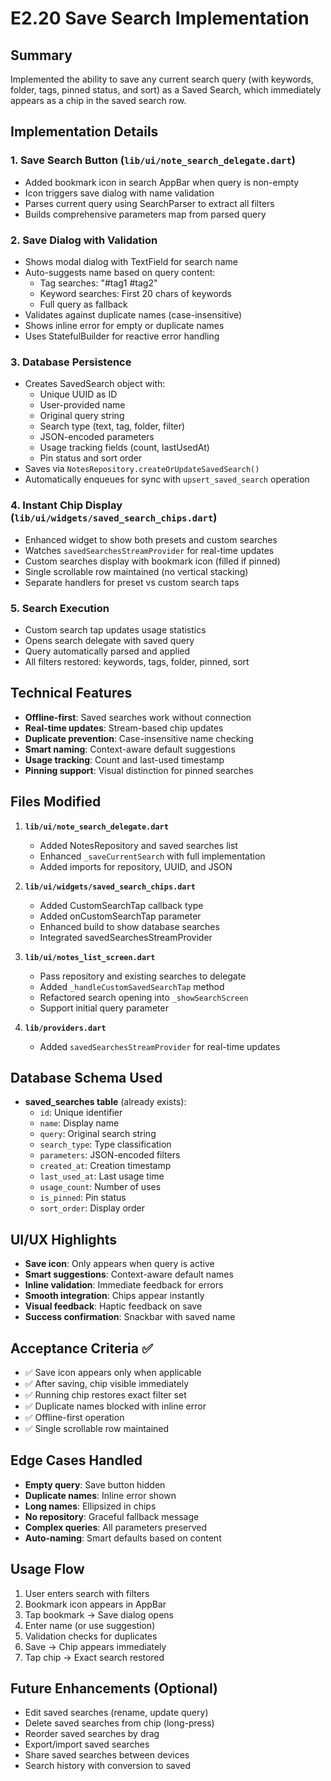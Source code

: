 # E2.20 Save Search Implementation

## Summary
Implemented the ability to save any current search query (with keywords, folder, tags, pinned status, and sort) as a Saved Search, which immediately appears as a chip in the saved search row.

## Implementation Details

### 1. **Save Search Button** (`lib/ui/note_search_delegate.dart`)
- Added bookmark icon in search AppBar when query is non-empty
- Icon triggers save dialog with name validation
- Parses current query using SearchParser to extract all filters
- Builds comprehensive parameters map from parsed query

### 2. **Save Dialog with Validation**
- Shows modal dialog with TextField for search name
- Auto-suggests name based on query content:
  - Tag searches: "#tag1 #tag2"
  - Keyword searches: First 20 chars of keywords
  - Full query as fallback
- Validates against duplicate names (case-insensitive)
- Shows inline error for empty or duplicate names
- Uses StatefulBuilder for reactive error handling

### 3. **Database Persistence**
- Creates SavedSearch object with:
  - Unique UUID as ID
  - User-provided name
  - Original query string
  - Search type (text, tag, folder, filter)
  - JSON-encoded parameters
  - Usage tracking fields (count, lastUsedAt)
  - Pin status and sort order
- Saves via `NotesRepository.createOrUpdateSavedSearch()`
- Automatically enqueues for sync with `upsert_saved_search` operation

### 4. **Instant Chip Display** (`lib/ui/widgets/saved_search_chips.dart`)
- Enhanced widget to show both presets and custom searches
- Watches `savedSearchesStreamProvider` for real-time updates
- Custom searches display with bookmark icon (filled if pinned)
- Single scrollable row maintained (no vertical stacking)
- Separate handlers for preset vs custom search taps

### 5. **Search Execution**
- Custom search tap updates usage statistics
- Opens search delegate with saved query
- Query automatically parsed and applied
- All filters restored: keywords, tags, folder, pinned, sort

## Technical Features
- **Offline-first**: Saved searches work without connection
- **Real-time updates**: Stream-based chip updates
- **Duplicate prevention**: Case-insensitive name checking
- **Smart naming**: Context-aware default suggestions
- **Usage tracking**: Count and last-used timestamp
- **Pinning support**: Visual distinction for pinned searches

## Files Modified
1. **`lib/ui/note_search_delegate.dart`**
   - Added NotesRepository and saved searches list
   - Enhanced `_saveCurrentSearch` with full implementation
   - Added imports for repository, UUID, and JSON

2. **`lib/ui/widgets/saved_search_chips.dart`**
   - Added CustomSearchTap callback type
   - Added onCustomSearchTap parameter
   - Enhanced build to show database searches
   - Integrated savedSearchesStreamProvider

3. **`lib/ui/notes_list_screen.dart`**
   - Pass repository and existing searches to delegate
   - Added `_handleCustomSavedSearchTap` method
   - Refactored search opening into `_showSearchScreen`
   - Support initial query parameter

4. **`lib/providers.dart`**
   - Added `savedSearchesStreamProvider` for real-time updates

## Database Schema Used
- **saved_searches table** (already exists):
  - `id`: Unique identifier
  - `name`: Display name
  - `query`: Original search string
  - `search_type`: Type classification
  - `parameters`: JSON-encoded filters
  - `created_at`: Creation timestamp
  - `last_used_at`: Last usage time
  - `usage_count`: Number of uses
  - `is_pinned`: Pin status
  - `sort_order`: Display order

## UI/UX Highlights
- **Save icon**: Only appears when query is active
- **Smart suggestions**: Context-aware default names
- **Inline validation**: Immediate feedback for errors
- **Smooth integration**: Chips appear instantly
- **Visual feedback**: Haptic feedback on save
- **Success confirmation**: Snackbar with saved name

## Acceptance Criteria ✅
- ✅ Save icon appears only when applicable
- ✅ After saving, chip visible immediately
- ✅ Running chip restores exact filter set
- ✅ Duplicate names blocked with inline error
- ✅ Offline-first operation
- ✅ Single scrollable row maintained

## Edge Cases Handled
- **Empty query**: Save button hidden
- **Duplicate names**: Inline error shown
- **Long names**: Ellipsized in chips
- **No repository**: Graceful fallback message
- **Complex queries**: All parameters preserved
- **Auto-naming**: Smart defaults based on content

## Usage Flow
1. User enters search with filters
2. Bookmark icon appears in AppBar
3. Tap bookmark → Save dialog opens
4. Enter name (or use suggestion)
5. Validation checks for duplicates
6. Save → Chip appears immediately
7. Tap chip → Exact search restored

## Future Enhancements (Optional)
- Edit saved searches (rename, update query)
- Delete saved searches from chip (long-press)
- Reorder saved searches by drag
- Export/import saved searches
- Share saved searches between devices
- Search history with conversion to saved
